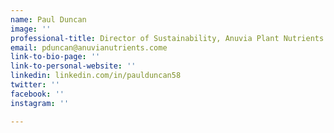 ```yaml
---
name: Paul Duncan
image: ''
professional-title: Director of Sustainability, Anuvia Plant Nutrients
email: pduncan@anuvianutrients.come
link-to-bio-page: ''
link-to-personal-website: ''
linkedin: linkedin.com/in/paulduncan58
twitter: ''
facebook: ''
instagram: ''

---
```


